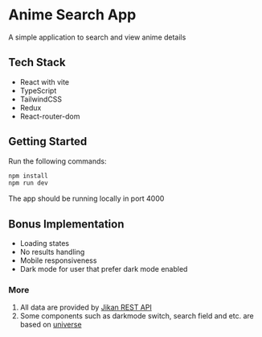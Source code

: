 # Anime Search App

A simple application to search and view anime details

## Tech Stack

- React with vite
- TypeScript
- TailwindCSS
- Redux
- React-router-dom

## Getting Started

Run the following commands:

```js
npm install
npm run dev
```

The app should be running locally in port 4000

## Bonus Implementation
- Loading states
- No results handling
- Mobile responsiveness
- Dark mode for user that prefer dark mode enabled

### More
1. All data are provided by [Jikan REST API](https://docs.api.jikan.moe/#tag/anime)
2. Some components such as darkmode switch, search field and etc. are based on [universe](https://uiverse.io/)